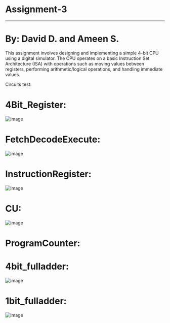 # Assignment-3

---

# By: David D. and Ameen S.

This assignment involves designing and implementing a simple 4-bit CPU using a digital simulator. The CPU operates on a basic Instruction Set Architecture (ISA) with operations such as moving values between registers, performing arithmetic/logical operations, and handling immediate values.

 Circuits test: 

 # 4Bit_Register: 
 
![image](https://github.com/user-attachments/assets/1e905d03-2cd6-4fa7-b29d-67762729e7c2)

# FetchDecodeExecute:
 
  ![image](https://github.com/user-attachments/assets/a90ca20a-becb-45ea-9dca-4adc44797782)

  # InstructionRegister:
  
  ![image](https://github.com/user-attachments/assets/0048cdab-d380-46e2-813d-0a254e6dff32)

  # CU:

  ![image](https://github.com/user-attachments/assets/3d5ce2ba-a195-414b-b32d-5158bfcfe615)

  # ProgramCounter:



  # 4bit_fulladder:

  ![image](https://github.com/user-attachments/assets/de232bd5-efb4-4559-a963-112e7971f4a8)


  # 1bit_fulladder:

  ![image](https://github.com/user-attachments/assets/6b33e57b-fa86-4845-a3f6-ac513eea1483)



  



